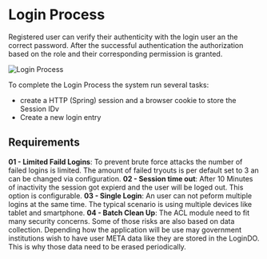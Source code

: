 # Login Process
Registered user can verify their authenticity with the login user an the correct password. After the successful authentication the authorization based on the role and their corresponding permission is granted.

![Login Process](https://git.elmar-dott.com/)

To complete the Login Process the system run several tasks:
* create a HTTP (Spring) session and a browser cookie to store the Session IDv
* Create a new login entry

## Requirements
**01 - Limited Faild Logins**: To prevent brute force attacks the number of failed logins is limited. The amount of failed tryouts is per default set to 3 an can be changed via configuration.
**02 - Session time out**: After 10 Minutes of inactivity the session got expierd and the user will be loged out. This option is configurable.
**03 - Single Login**: An user can not peform multiple logins at the same time. The typical scenario is using multiple devices like tablet and smartphone.
**04 - Batch Clean Up**: The ACL module need to fit many security concerns. Some of those risks are also based on data collection. Depending how the application will be use may government institutions wish to have user META data like they are stored in the LoginDO. This is why those data need to be erased periodically.
